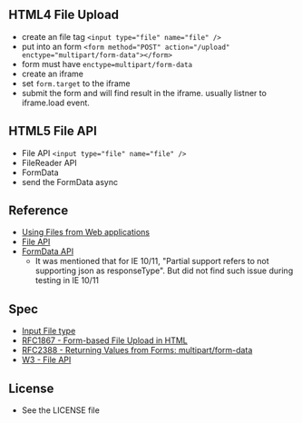 ## HTML4 File Upload

- create an file tag `<input type="file" name="file" />`
- put into an form `<form method="POST" action="/upload" enctype="multipart/form-data"></form>`
- form must have `enctype=multipart/form-data`
- create an iframe
- set `form.target` to the iframe
- submit the form and will find result in the iframe. usually listner to iframe.load event.

## HTML5 File API

- File API `<input type="file" name="file" />`
- FileReader API
- FormData
- send the FormData async

## Reference

- [Using Files from Web applications](https://developer.mozilla.org/en-US/docs/Using_files_from_web_applications)
- [File API](http://caniuse.com/#search=File)
- [FormData API](http://caniuse.com/#search=FormData)
    + It was mentioned that for IE 10/11, "Partial support refers to not supporting json as responseType". But did not find such issue during testing in IE 10/11

## Spec

- [Input File type](https://www.w3.org/TR/html-markup/input.file.html)
- [RFC1867 - Form-based File Upload in HTML](https://www.ietf.org/rfc/rfc1867.txt)
- [RFC2388 - Returning Values from Forms:  multipart/form-data](https://www.ietf.org/rfc/rfc2388.txt)
- [W3 - File API](https://www.w3.org/TR/FileAPI/)

## License

- See the LICENSE file
